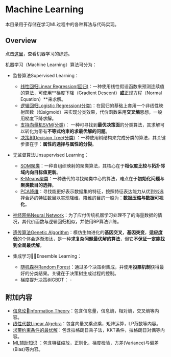# Machine Learning

本目录用于存储在学习ML过程中的各种算法与代码实现。

## Overview

点击[这里](./machine_learning.ipynb)，查看机器学习的综述。

机器学习（Machine Learning）算法可分为：

- 监督算法Supervised Learning：

  - [线性回归Linear Regression(回归)](./regression.ipynb)：一种使用线性假设函数来预测连续值的算法，可使用**梯度下降（Gradient Descent）**或**正规方程（Normal Equation）**来求解。
  - [逻辑回归Logistic Regression(分类)](./classification.ipynb)：在回归的基础上套用一个非线性映射函数（如sigmoid）来实现分类效果，代价函数采用**交叉熵**思想，一般用梯度下降求解。
  - [支持向量机SVM(分类)](./svm.ipynb)： 一种可寻找到**最优决策面**的分类算法，其求解可以转化为带有**不等式约束的求最优解的问题**。
  - [决策树Decision Tree(分类)](./decision_tree.ipynb) ：一种使用树结构来完成分类的算法，其关键步骤在于：**属性的选择与属性的分裂**。

- 无监督算法Unsupervised Learning：

  - [SOM聚类](./som.ipynb)：一种自组织映射的聚类算法，其核心在于**相似度比较**与**拓扑邻域内向目标值更新**。
  - [K-Means聚类](./k_means.ipynb)：一种迭代的寻找聚类中心的算法，难点在于**初始化问题**与**聚类数目的选择**。
  - [PCA降维](./pca.ipynb)：寻找能更好表示数据集的特征，按照特征表达能力从优到劣选择合适的特征数目以实现降维，降维的目的一般为：**数据压缩与数据可视化**。

- [神经网络Neural Network](./neural_network.ipynb)：为了应付传统机器学习处理不了的海量数据的情况，其代价函数与逻辑回归相似，并使用BP算法训练。

- [遗传算法Genetic Algorithm](./ga.ipynb)：模仿生物进化的**基因交叉**，**基因突变**，**适应度低**的个体会逐渐淘汰，是一种**求复杂问题最优解的算法**，但它**不保证一定能找到全局最优解**。

- 集成学习Ensemble Learning：

  - [随机森林Random Forest](./random_forest.ipynb)：通过多个决策树集成，并使用**投票机制**获得最好的分类结果。关键在于决策树生成过程的控制。
  - 梯度提升决策树GBDT： -

## 附加内容

- [信息论Information Theory](./information_theory.ipynb)：包含信息量，信息熵，相对熵，交叉熵等内容。
- [线性代数Linear Algebra](./linear_algebra.ipynb)：包含向量叉乘点乘，矩阵运算，LP范数等内容。
- [求带约束条件的最优解](./optimal_solution_with_constraint.ipynb)：包含拉格朗日乘子法，KKT条件，拉格朗日对偶等内容。
- [ML辅助知识](./features_process.ipynb) ：包含特征缩放，正则化，梯度检验，方差(Variance)与偏差(Bias)等内容。
